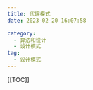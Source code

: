 ```yaml
---
title: 代理模式
date: 2023-02-20 16:07:58

category: 
  - 算法和设计
  - 设计模式
tag: 
  - 设计模式
---
```


<!-- more -->
[[TOC]]
